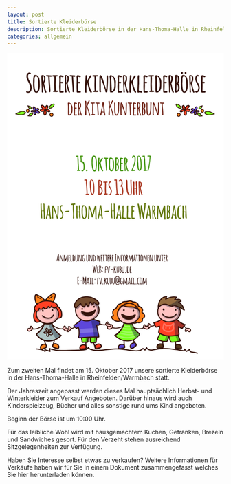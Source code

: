 ```yaml
---
layout: post
title: Sortierte Kleiderbörse
description: Sortierte Kleiderbörse in der Hans-Thoma-Halle in Rheinfelden/Warmbach am 15. Oktober 2017.
categories: allgemein
---
```


![Flyer der Kleiderbörse](/images/flyer-boerse-herbst-2017.jpg "Flyer der Kleiderbörse")

Zum zweiten Mal findet am 15. Oktober 2017 unsere sortierte Kleiderbörse in der Hans-Thoma-Halle in Rheinfelden/Warmbach statt.

Der Jahreszeit angepasst werden dieses Mal hauptsächlich Herbst- und Winterkleider zum Verkauf Angeboten. Darüber hinaus wird auch Kinderspielzeug, Bücher und alles sonstige rund ums Kind angeboten.

Beginn der Börse ist um 10:00 Uhr.

Für das leibliche Wohl wird mit hausgemachtem Kuchen, Getränken, Brezeln und Sandwiches gesort. Für den Verzeht stehen ausreichend Sitzgelegenheiten zur Verfügung.


Haben Sie Interesse selbst etwas zu verkaufen?
Weitere Informationen für Verkäufe haben wir für Sie in einem Dokument zusammengefasst welches Sie hier herunterladen können.
